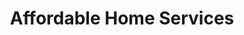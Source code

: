 ---
title: "Affordable Home Services"
url: /chatham/affordable-home-services/
shop: window blind
---